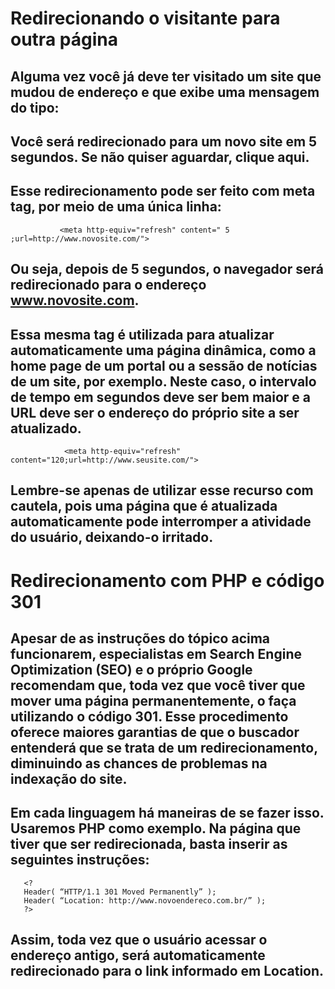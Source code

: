 # Redirecionando o visitante para outra página

## Alguma vez você já deve ter visitado um site que mudou de endereço e que exibe uma mensagem do tipo:

## Você será redirecionado para um novo site em 5 segundos. Se não quiser aguardar, clique aqui.
## Esse redirecionamento pode ser feito com meta tag, por meio de uma única linha:

               <meta http-equiv="refresh" content=" 5 ;url=http://www.novosite.com/">

## Ou seja, depois de 5 segundos, o navegador será redirecionado para o endereço www.novosite.com.

## Essa mesma tag é utilizada para atualizar automaticamente uma página dinâmica, como a home page de um portal ou a sessão de notícias de um site, por exemplo. Neste caso, o intervalo de tempo em segundos deve ser bem maior e a URL deve ser o endereço do próprio site a ser atualizado.

                <meta http-equiv="refresh" content="120;url=http://www.seusite.com/">

## Lembre-se apenas de utilizar esse recurso com cautela, pois uma página que é atualizada automaticamente pode interromper a atividade do usuário, deixando-o irritado.

# Redirecionamento com PHP e código 301

## Apesar de as instruções do tópico acima funcionarem, especialistas em Search Engine Optimization (SEO) e o próprio Google recomendam que, toda vez que você tiver que mover uma página permanentemente, o faça utilizando o código 301. Esse procedimento oferece maiores garantias de que o buscador entenderá que se trata de um redirecionamento, diminuindo as chances de problemas na indexação do site.

## Em cada linguagem há maneiras de se fazer isso. Usaremos PHP como exemplo. Na página que tiver que ser redirecionada, basta inserir as seguintes instruções:

	   <?
	   Header( “HTTP/1.1 301 Moved Permanently” );
	   Header( “Location: http://www.novoendereco.com.br/” );
	   ?>
    
## Assim, toda vez que o usuário acessar o endereço antigo, será automaticamente redirecionado para o link informado em Location.

